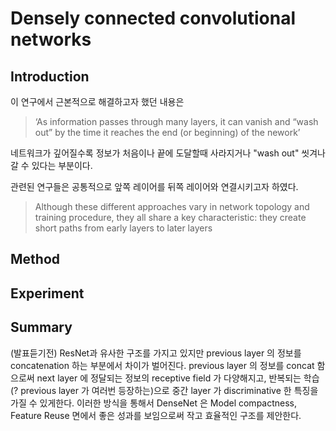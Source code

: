 # Densely connected convolutional networks

## Introduction

이 연구에서 근본적으로 해결하고자 했던 내용은 

> ‘As information passes through many layers, it can vanish and “wash out” by the time it reaches the end (or beginning) of the nework’

네트워크가 깊어질수록 정보가 처음이나 끝에 도달할때 사라지거나 "wash out" 씻겨나갈 수 있다는 부분이다. 

관련된 연구들은 공통적으로 앞쪽 레이어를 뒤쪽 레이어와 연결시키고자 하였다.

>Although these different approaches vary in network topology and training procedure, they all share a key characteristic: they create short paths from early layers to later layers

## Method

## Experiment

## Summary

(발표듣기전) ResNet과 유사한 구조를 가지고 있지만 previous layer 의 정보를 concatenation 하는 부분에서 차이가 벌어진다.
previous layer 의 정보를 concat 함으로써 next layer 에 정달되는 정보의 receptive field 가 다양해지고, 반복되는 학습(? previous layer 가 여러번 등장하는)으로 중간 layer 가 discriminative
한 특징을 가질 수 있게한다.
이러한 방식을 통해서 DenseNet 은 Model compactness, Feature Reuse 면에서 좋은 성과를 보임으로써 작고 효율적인 구조를 제안한다.

